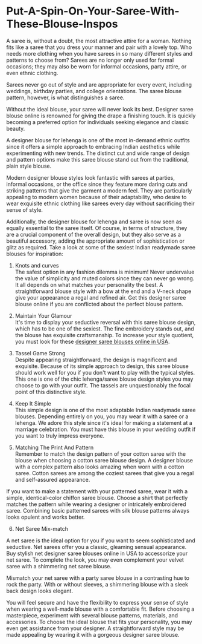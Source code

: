 # Put-A-Spin-On-Your-Saree-With-These-Blouse-Inspos
A saree is, without a doubt, the most attractive attire for a woman. Nothing fits like a saree that you dress your manner and pair with a lovely top. Who needs more clothing when you have sarees in so many different styles and patterns to choose from? Sarees are no longer only used for formal occasions; they may also be worn for informal occasions, party attire, or even ethnic clothing. <br>

Sarees never go out of style and are appropriate for every event, including weddings, birthday parties, and college orientations. The saree blouse pattern, however, is what distinguishes a saree.<br>

Without the ideal blouse, your saree will never look its best. Designer saree blouse online is renowned for giving the drape a finishing touch. It is quickly becoming a preferred option for individuals seeking elegance and classic beauty.<br>

A designer blouse for lehenga is one of the most in-demand ethnic outfits since it offers a simple approach to embracing Indian aesthetics while experimenting with new trends. The distinct cut and wide range of design and pattern options make this saree blouse stand out from the traditional, plain style blouse.<br>

Modern designer blouse styles look fantastic with sarees at parties, informal occasions, or the office since they feature more daring cuts and striking patterns that give the garment a modern feel. They are particularly appealing to modern women because of their adaptability, who desire to wear exquisite ethnic clothing like sarees every day without sacrificing their sense of style.<br>

Additionally, the designer blouse for lehenga and saree is now seen as equally essential to the saree itself. Of course, in terms of structure, they are a crucial component of the overall design, but they also serve as a beautiful accessory, adding the appropriate amount of sophistication or glitz as required. Take a look at some of the sexiest Indian readymade saree blouses for inspiration:<br>

1. Knots and curves<br>
The safest option in any fashion dilemma is minimum! Never undervalue the value of simplicity and muted colors since they can never go wrong. It all depends on what matches your personality the best. A straightforward blouse style with a bow at the end and a V-neck shape give your appearance a regal and refined air. Get this designer saree blouse online if you are conflicted about the perfect blouse pattern. <br>

2. Maintain Your Glamour<br>
It's time to display your seductive reversal with this saree blouse design, which has to be one of the sexiest. The fine embroidery stands out, and the blouse has exquisite craftsmanship. To increase your style quotient, you must look for these <a href="https://chirosbyjigyasa.com/collections/readymade-saree-blouses">designer saree blouses online in USA</a>.<br>

3. Tassel Game Strong<br>
Despite appearing straightforward, the design is magnificent and exquisite. Because of its simple approach to design, this saree blouse should work well for you if you don't want to play with the typical styles. This one is one of the chic lehenga/saree blouse design styles you may choose to go with your outfit. The tassels are unquestionably the focal point of this distinctive style. <br>

4. Keep It Simple<br>
This simple design is one of the most adaptable Indian readymade saree blouses. Depending entirely on you, you may wear it with a saree or a lehenga. We adore this style since it's ideal for making a statement at a marriage celebration. You must have this blouse in your wedding outfit if you want to truly impress everyone. <br>

5. Matching The Print And Pattern<br>
Remember to match the design pattern of your cotton saree with the blouse when choosing a cotton saree blouse design. A designer blouse with a complex pattern also looks amazing when worn with a cotton saree. Cotton sarees are among the coziest sarees that give you a regal and self-assured appearance.<br>

If you want to make a statement with your patterned saree, wear it with a simple, identical-color chiffon saree blouse. Choose a shirt that perfectly matches the pattern while wearing a designer or intricately embroidered saree. Combining basic patterned sarees with silk blouse patterns always looks opulent and works better.<br>

6. Net Saree Mix-match<br>

A net saree is the ideal option for you if you want to seem sophisticated and seductive. Net sarees offer you a classic, gleaming sensual appearance. Buy stylish net designer saree blouses online in USA to accessorize your net saree. To complete the look, you may even complement your velvet saree with a shimmering net saree blouse.<br> 

Mismatch your net saree with a party saree blouse in a contrasting hue to rock the party. With or without sleeves, a shimmering blouse with a sleek back design looks elegant.<br>

You will feel secure and have the flexibility to express your sense of style when wearing a well-made blouse with a comfortable fit. Before choosing a masterpiece, experiment with several blouse patterns, materials, and accessories. To choose the ideal blouse that fits your personality, you may even get assistance from your designer. A straightforward style may be made appealing by wearing it with a gorgeous designer saree blouse.<br>
